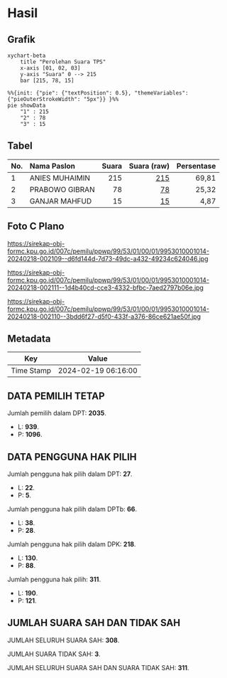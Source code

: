 # Hasil

## Grafik

```mermaid
xychart-beta
    title "Perolehan Suara TPS"
    x-axis [01, 02, 03]
    y-axis "Suara" 0 --> 215
    bar [215, 78, 15]
```

```mermaid
%%{init: {"pie": {"textPosition": 0.5}, "themeVariables": {"pieOuterStrokeWidth": "5px"}} }%%
pie showData
    "1" : 215
    "2" : 78
    "3" : 15
```

## Tabel

| No. | Nama Paslon    | Suara | Suara (raw) | Persentase |
|:--- |:-------------- | -----:| -----------:| ----------:|
| 1   | ANIES MUHAIMIN | 215   | [215][p-1]  | 69,81      |
| 2   | PRABOWO GIBRAN | 78    | [78][p-2]   | 25,32      |
| 3   | GANJAR MAHFUD  | 15    | [15][p-3]   | 4,87       |


[p-1]: https://github.com/gigit-pemilu/pemilu-2024-99-luar-negeri/blob/main/pilpres/hitung-suara/sub/99-luar-negeri/sub/53-jeddah-arab-saudi/sub/01-jeddah-arab-saudi/sub/0001-jeddah-arab-saudi/sub/014-ksk-002/sub/paslon-1.txt
[p-2]: https://github.com/gigit-pemilu/pemilu-2024-99-luar-negeri/blob/main/pilpres/hitung-suara/sub/99-luar-negeri/sub/53-jeddah-arab-saudi/sub/01-jeddah-arab-saudi/sub/0001-jeddah-arab-saudi/sub/014-ksk-002/sub/paslon-2.txt
[p-3]: https://github.com/gigit-pemilu/pemilu-2024-99-luar-negeri/blob/main/pilpres/hitung-suara/sub/99-luar-negeri/sub/53-jeddah-arab-saudi/sub/01-jeddah-arab-saudi/sub/0001-jeddah-arab-saudi/sub/014-ksk-002/sub/paslon-3.txt

## Foto C Plano

https://sirekap-obj-formc.kpu.go.id/007c/pemilu/ppwp/99/53/01/00/01/9953010001014-20240218-002109--d6fd144d-7d73-49dc-a432-49234c624046.jpg

https://sirekap-obj-formc.kpu.go.id/007c/pemilu/ppwp/99/53/01/00/01/9953010001014-20240218-002111--1d4b40cd-cce3-4332-bfbc-7aed2797b06e.jpg

https://sirekap-obj-formc.kpu.go.id/007c/pemilu/ppwp/99/53/01/00/01/9953010001014-20240218-002110--3bdd6f27-d5f0-433f-a376-86ce621ae50f.jpg


## Metadata

| Key        | Value               |
| ---------- | ------------------- |
| Time Stamp | 2024-02-19 06:16:00 |


## DATA PEMILIH TETAP

Jumlah pemilih dalam DPT: **2035**.
 * L: **939**.
 * P: **1096**.

## DATA PENGGUNA HAK PILIH

Jumlah pengguna hak pilih dalam DPT: **27**.
 * L: **22**.
 * P: **5**.

Jumlah pengguna hak pilih dalam DPTb: **66**.
 * L: **38**.
 * P: **28**.

Jumlah pengguna hak pilih dalam DPK: **218**.
 * L: **130**.
 * P: **88**.

Jumlah pengguna hak pilih: **311**.
 * L: **190**.
 * P: **121**.

## JUMLAH SUARA SAH DAN TIDAK SAH

JUMLAH SELURUH SUARA SAH: **308**.

JUMLAH SUARA TIDAK SAH: **3**.

JUMLAH SELURUH SUARA SAH DAN SUARA TIDAK SAH: **311**.



